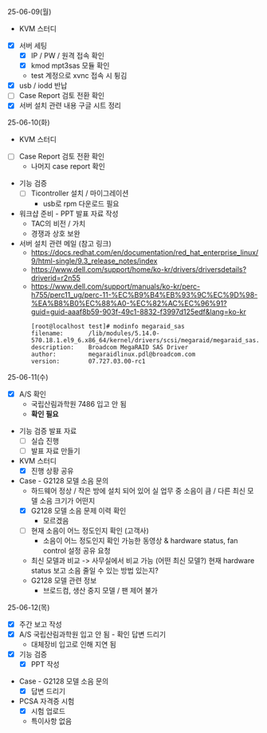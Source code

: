 25-06-09(월)
- KVM 스터디
- [x] 서버 세팅
	- [x] IP / PW / 원격 접속 확인
	- [x] kmod mpt3sas 모듈 확인
	- test 계정으로 xvnc 접속 시 튕김
- [x] usb / iodd 반납
- [ ] Case Report 검토 전환 확인
- [x] 서버 설치 관련 내용 구글 시트 정리

25-06-10(화)
- KVM 스터디
- [ ] Case Report 검토 전환 확인
	- 나머지 case report 확인
- 기능 검증
	- [ ] Ticontroller 설치 / 마이그레이션
		- usb로 rpm 다운로드 필요
-  워크샵 준비 - PPT 발표 자료 작성
	- TAC의 비전 / 가치
	- 경쟁과 상호 보완
- 서버 설치 관련 메일 (참고 링크)
	- https://docs.redhat.com/en/documentation/red_hat_enterprise_linux/9/html-single/9.3_release_notes/index
	- https://www.dell.com/support/home/ko-kr/drivers/driversdetails?driverid=r2n55
	- https://www.dell.com/support/manuals/ko-kr/perc-h755/perc11_ug/perc-11-%EC%B9%B4%EB%93%9C%EC%9D%98-%EA%B8%B0%EC%88%A0-%EC%82%AC%EC%96%91?guid=guid-aaaf8b59-903f-49c1-8832-f3997d125edf&lang=ko-kr
		```
		[root@localhost test]# modinfo megaraid_sas
		filename:       /lib/modules/5.14.0-570.18.1.el9_6.x86_64/kernel/drivers/scsi/megaraid/megaraid_sas.ko.xz
		description:    Broadcom MegaRAID SAS Driver
		author:         megaraidlinux.pdl@broadcom.com
		version:        07.727.03.00-rc1
		```

25-06-11(수)
- [x] A/S 확인
	- 국립산림과학원 7486 입고 안 됨
	- **확인 필요**
- 기능 검증 발표 자료
	- [ ] 실습 진행
	- [ ] 발표 자료 만들기
- KVM 스터디
	- [x] 진행 상황 공유
- Case - G2128 모델 소음 문의
	- 하드웨어 정상 / 작은 방에 설치 되어 있어 실 업무 중 소음이 큼 / 다른 최신 모델 소음 크기가 어떤지
	- [x] G2128 모델 소음 문제 이력 확인
		- 모르겠음
	- [ ] 현재 소음이 어느 정도인지 확인 (고객사)
		- 소음이 어느 정도인지 확인 가능한 동영상 & hardware status, fan control 설정 공유 요청
	- 최신 모델과 비교 -> 사무실에서 비교 가능 (어떤 최신 모델?)
	  현재 hardware status 보고 소음 줄일 수 있는 방법 있는지?
	- G2128 모델 관련 정보
		- 브로드컴, 생산 중지 모델 / 팬 제어 불가

25-06-12(목)
- [x] 주간 보고 작성
- [x] A/S 국립산림과학원 입고 안 됨 - 확인 답변 드리기
	- 대체장비 입고로 인해 지연 됨
- [x] 기능 검증
	- [x] PPT 작성
- Case - G2128 모델 소음 문의
	- [x] 답변 드리기
- PCSA 자격증 시험
	- [x] 시험 업로드
	- 특이사항 없음